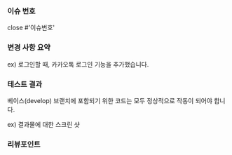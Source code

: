 ### 이슈 번호

close #'이슈번호'

### 변경 사항 요약

ex) 로그인할 때, 카카오톡 로그인 기능을 추가했습니다.

### 테스트 결과

베이스(develop) 브랜치에 포함되기 위한 코드는 모두 정상적으로 작동이 되어야 합니다.

ex) 결과물에 대한 스크린 샷

### 리뷰포인트